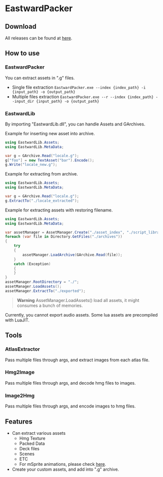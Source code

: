 EastwardPacker
=============

## Download
All releases can be found at [here](https://github.com/VriskaSerket51/EastwardPacker/releases).

## How to use
### EastwardPacker
You can extract assets in ".g" files.

- Single file extraction
`EastwardPacker.exe --index {index_path} -i {input_path} -o {output_path}`
- Multiple files extraction
`EastwardPacker.exe --r --index {index_path} --input_dir {input_path} -o {output_path}`

### EastwardLib
By importing "EastwardLib.dll", you can handle Assets and GArchives.

Example for inserting new asset into archive.
```cs
using EastwardLib.Assets;
using EastwardLib.MetaData;

var g = GArchive.Read("locale.g");
g["foo"] = new TextAsset("bar").Encode();
g.Write("locale_new.g");
```

Example for extracting from archive.
```cs
using EastwardLib.Assets;
using EastwardLib.MetaData;

var g = GArchive.Read("locale.g");
g.ExtractTo("./locale_extracted");
```

Example for extracting assets with restoring filename.
```cs
using EastwardLib.Assets;
using EastwardLib.MetaData;

var assetManager = AssetManager.Create("./asset_index", "./script_library", "./texture_index");
foreach (var file in Directory.GetFiles("./archives"))
{
    try
    {
        assetManager.LoadArchive(GArchive.Read(file));
    }
    catch (Exception)
    {
    }
}
assetManager.RootDirectory = "./";
assetManager.LoadAssets();
assetManager.ExtractTo("./exported");
```
> **Warning**
> AssetManager.LoadAssets() load all assets, it might consumes a bunch of memories.

Currently, you cannot export audio assets.
Some lua assets are precompiled with LuaJIT.

## Tools
### AtlasExtractor
Pass multiple files through args, and extract images from each atlas file.

### Hmg2Image
Pass multiple files through args, and decode hmg files to images.

### Image2Hmg
Pass multiple files through args, and encode images to hmg files.

## Features
- Can extract various assets
  - Hmg Texture
  - Packed Data
  - Deck files
  - Scenes
  - ETC
  - For mSprite animations, please check [here](https://github.com/VriskaSerket51/EastwardMSpriteParser).
- Create your custom assets, and add into ".g" archive.